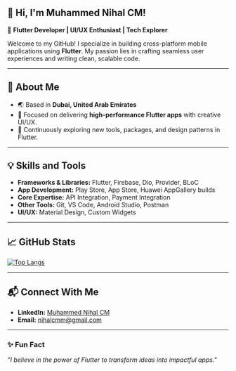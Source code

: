 ## 👋 Hi, I'm Muhammed Nihal CM!

🎯 **Flutter Developer | UI/UX Enthusiast | Tech Explorer**

Welcome to my GitHub! I specialize in building cross-platform mobile applications using **Flutter**. My passion lies in crafting seamless user experiences and writing clean, scalable code.

---

## 🚀 About Me
- 🌏 Based in **Dubai, United Arab Emirates** 
- 🎨 Focused on delivering **high-performance Flutter apps** with creative UI/UX.  
- 🌱 Continuously exploring new tools, packages, and design patterns in Flutter.  

---

## 💡 Skills and Tools
- **Frameworks & Libraries:** Flutter, Firebase, Dio, Provider, BLoC  
- **App Development:** Play Store, App Store, Huawei AppGallery builds  
- **Core Expertise:** API Integration, Payment Integration  
- **Other Tools:** Git, VS Code, Android Studio, Postman  
- **UI/UX:** Material Design, Custom Widgets
  
---

## 📈 GitHub Stats
[![Top Langs](https://github-readme-stats.vercel.app/api/top-langs/?username=Nihalcm&layout=compact&theme=tokyonight)](https://github.com/anuraghazra/github-readme-stats)

---

## 📬 Connect With Me
- **LinkedIn:** [Muhammed Nihal CM](https://www.linkedin.com/in/muhammednihalcm?utm_source=share&utm_campaign=share_via&utm_content=profile&utm_medium=android_app)  
- **Email:** [nihalcmm@gmail.com](mailto:nihalcmm@gmail.com)  

---

### ✨ Fun Fact  
_"I believe in the power of Flutter to transform ideas into impactful apps."_  


